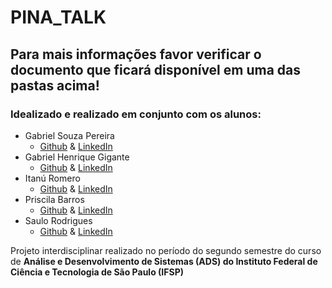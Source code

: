 # PINA_TALK

## Para mais informações favor verificar o documento que ficará disponível em uma das pastas acima!

### Idealizado e realizado em conjunto com os alunos:
- Gabriel Souza Pereira 
    - [Github](https://github.com/GabrielSPereira) & [LinkedIn](https://www.linkedin.com/in/gabriel-souza-7aaa8b17b/)
- Gabriel Henrique Gigante
    - [Github](https://github.com/gagigante) & [LinkedIn](https://www.linkedin.com/in/gabriel-gigante/)
- Itanú Romero 
    - [Github](https://github.com/ItanuRomero) & [LinkedIn](https://www.linkedin.com/in/itanuromero/)
- Priscila Barros 
    - [Github](https://github.com/prispontocom) & [LinkedIn](https://www.linkedin.com/in/barrospriscila/)
- Saulo Rodrigues
    - [Github](https://github.com/saulorodriguesm) & [LinkedIn](https://www.linkedin.com/in/saulorodriguesm/)


Projeto interdisciplinar realizado no período do segundo semestre do curso de
**Análise e Desenvolvimento de Sistemas (ADS) do Instituto Federal de Ciência e Tecnologia de São Paulo (IFSP)**
